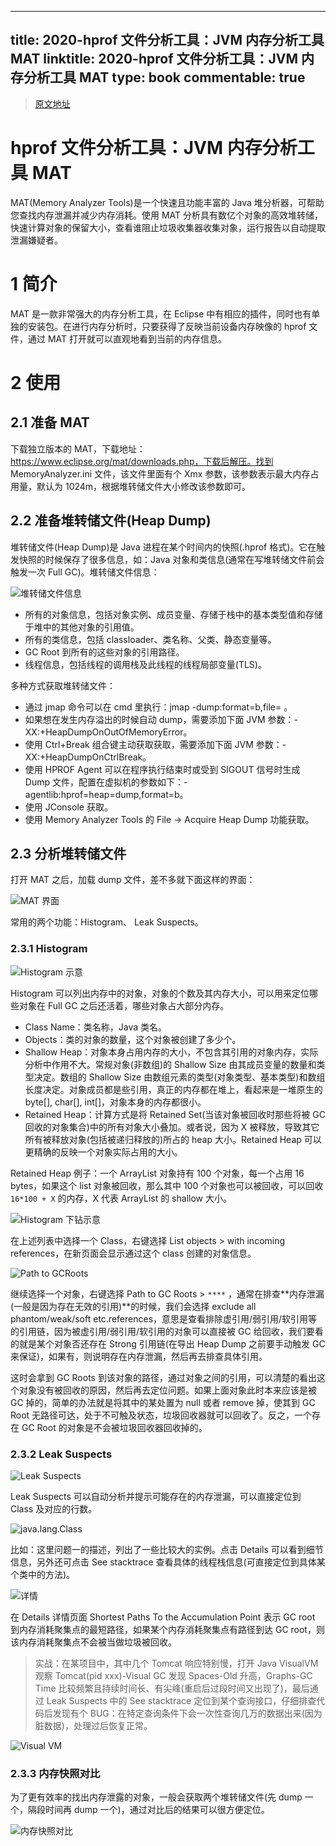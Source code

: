 
---
title: 2020-hprof 文件分析工具：JVM 内存分析工具 MAT
linktitle: 2020-hprof 文件分析工具：JVM 内存分析工具 MAT
type: book
commentable: true
---

> [原文地址](https://blog.csdn.net/weixin_39850150/article/details/111250003)

# hprof 文件分析工具：JVM 内存分析工具 MAT

MAT(Memory Analyzer Tools)是一个快速且功能丰富的 Java 堆分析器，可帮助您查找内存泄漏并减少内存消耗。使用 MAT 分析具有数亿个对象的高效堆转储，快速计算对象的保留大小，查看谁阻止垃圾收集器收集对象，运行报告以自动提取泄漏嫌疑者。

# 1 简介

MAT 是一款非常强大的内存分析工具，在 Eclipse 中有相应的插件，同时也有单独的安装包。在进行内存分析时，只要获得了反映当前设备内存映像的 hprof 文件，通过 MAT 打开就可以直观地看到当前的内存信息。

# 2 使用

## 2.1 准备 MAT

下载独立版本的 MAT，下载地址：https://www.eclipse.org/mat/downloads.php，下载后解压。找到 MemoryAnalyzer.ini 文件，该文件里面有个 Xmx 参数，该参数表示最大内存占用量，默认为 1024m，根据堆转储文件大小修改该参数即可。

## 2.2 准备堆转储文件(Heap Dump)

堆转储文件(Heap Dump)是 Java 进程在某个时间内的快照(.hprof 格式)。它在触发快照的时候保存了很多信息，如：Java 对象和类信息(通常在写堆转储文件前会触发一次 Full GC)。堆转储文件信息：

![堆转储文件信息](https://assets.ng-tech.icu/item/20230406154117.png)

- 所有的对象信息，包括对象实例、成员变量、存储于栈中的基本类型值和存储于堆中的其他对象的引用值。
- 所有的类信息，包括 classloader、类名称、父类、静态变量等。
- GC Root 到所有的这些对象的引用路径。
- 线程信息，包括线程的调用栈及此线程的线程局部变量(TLS)。

多种方式获取堆转储文件：

- 通过 jmap 命令可以在 cmd 里执行：jmap -dump:format=b,file= 。
- 如果想在发生内存溢出的时候自动 dump，需要添加下面 JVM 参数：-XX:+HeapDumpOnOutOfMemoryError。
- 使用 Ctrl+Break 组合键主动获取获取，需要添加下面 JVM 参数：-XX:+HeapDumpOnCtrlBreak。
- 使用 HPROF Agent 可以在程序执行结束时或受到 SIGOUT 信号时生成 Dump 文件，配置在虚拟机的参数如下：-agentlib:hprof=heap=dump,format=b。
- 使用 JConsole 获取。
- 使用 Memory Analyzer Tools 的 File -> Acquire Heap Dump 功能获取。

## 2.3 分析堆转储文件

打开 MAT 之后，加载 dump 文件，差不多就下面这样的界面：

![MAT 界面](https://assets.ng-tech.icu/item/20230406154413.png)

常用的两个功能：Histogram、 Leak Suspects。

### 2.3.1 Histogram

![Histogram 示意](https://assets.ng-tech.icu/item/20230406154450.png)

Histogram 可以列出内存中的对象，对象的个数及其内存大小，可以用来定位哪些对象在 Full GC 之后还活着，哪些对象占大部分内存。

- Class Name：类名称，Java 类名。
- Objects：类的对象的数量，这个对象被创建了多少个。
- Shallow Heap：对象本身占用内存的大小，不包含其引用的对象内存，实际分析中作用不大。常规对象(非数组)的 Shallow Size 由其成员变量的数量和类型决定。数组的 Shallow Size 由数组元素的类型(对象类型、基本类型)和数组长度决定。对象成员都是些引用，真正的内存都在堆上，看起来是一堆原生的 byte[], char[], int[]，对象本身的内存都很小。
- Retained Heap：计算方式是将 Retained Set(当该对象被回收时那些将被 GC 回收的对象集合)中的所有对象大小叠加。或者说，因为 X 被释放，导致其它所有被释放对象(包括被递归释放的)所占的 heap 大小。Retained Heap 可以更精确的反映一个对象实际占用的大小。

Retained Heap 例子：一个 ArrayList 对象持有 100 个对象，每一个占用 16 bytes，如果这个 list 对象被回收，那么其中 100 个对象也可以被回收，可以回收 `16*100 + X` 的内存，X 代表 ArrayList 的 shallow 大小。

![Histogram 下钻示意](https://assets.ng-tech.icu/item/20230406154537.png)

在上述列表中选择一个 Class，右键选择 List objects > with incoming references，在新页面会显示通过这个 class 创建的对象信息。

![Path to GCRoots](https://assets.ng-tech.icu/item/20230406154604.png)

继续选择一个对象，右键选择 Path to GC Roots > `****` ，通常在排查**内存泄漏(一般是因为存在无效的引用)**的时候，我们会选择 exclude all phantom/weak/soft etc.references，意思是查看排除虚引用/弱引用/软引用等的引用链，因为被虚引用/弱引用/软引用的对象可以直接被 GC 给回收，我们要看的就是某个对象否还存在 Strong 引用链(在导出 Heap Dump 之前要手动触发 GC 来保证)，如果有，则说明存在内存泄漏，然后再去排查具体引用。

这时会拿到 GC Roots 到该对象的路径，通过对象之间的引用，可以清楚的看出这个对象没有被回收的原因，然后再去定位问题。如果上面对象此时本来应该是被 GC 掉的，简单的办法就是将其中的某处置为 null 或者 remove 掉，使其到 GC Root 无路径可达，处于不可触及状态，垃圾回收器就可以回收了。反之，一个存在 GC Root 的对象是不会被垃圾回收器回收掉的。

### 2.3.2 Leak Suspects

![Leak Suspects](https://assets.ng-tech.icu/item/20230406154849.png)

Leak Suspects 可以自动分析并提示可能存在的内存泄漏，可以直接定位到 Class 及对应的行数。

![java.lang.Class](https://assets.ng-tech.icu/item/20230406154913.png)

比如：这里问题一的描述，列出了一些比较大的实例。点击 Details 可以看到细节信息，另外还可点击 See stacktrace 查看具体的线程栈信息(可直接定位到具体某个类中的方法)。

![详情](https://assets.ng-tech.icu/item/20230406154944.png)

在 Details 详情页面 Shortest Paths To the Accumulation Point 表示 GC root 到内存消耗聚集点的最短路径，如果某个内存消耗聚集点有路径到达 GC root，则该内存消耗聚集点不会被当做垃圾被回收。

> 实战：在某项目中，其中几个 Tomcat 响应特别慢，打开 Java VisualVM 观察 Tomcat(pid xxx)-Visual GC 发现 Spaces-Old 升高，Graphs-GC Time 比较频繁且持续时间长、有尖峰(重启后过段时间又出现了)，最后通过 Leak Suspects 中的 See stacktrace 定位到某个查询接口，仔细排查代码后发现有个 BUG：在特定查询条件下会一次性查询几万的数据出来(因为脏数据)，处理过后恢复正常。

![Visual VM](https://assets.ng-tech.icu/item/20230406155029.png)

### 2.3.3 内存快照对比

为了更有效率的找出内存泄露的对象，一般会获取两个堆转储文件(先 dump 一个，隔段时间再 dump 一个)，通过对比后的结果可以很方便定位。

![内存快照对比](https://assets.ng-tech.icu/item/20230406155106.png)

    